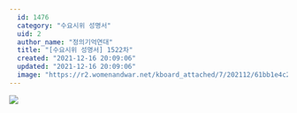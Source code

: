 ```yaml
---
  id: 1476
  category: "수요시위 성명서"
  uid: 2
  author_name: "정의기억연대"
  title: "[수요시위 성명서] 1522차"
  created: "2021-12-16 20:09:06"
  updated: "2021-12-16 20:09:06"
  image: "https://r2.womenandwar.net/kboard_attached/7/202112/61bb1e4c27ab46129066.jpg"
---
```

![](https://r2.womenandwar.net/kboard_attached/7/202112/61bb1e4c27ab46129066.jpg)